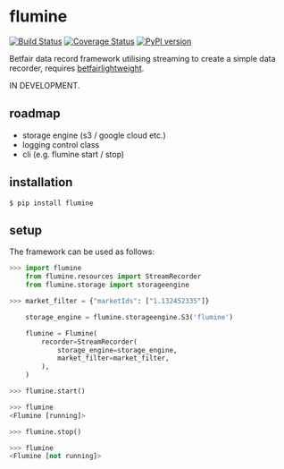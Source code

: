 # flumine

[![Build Status](https://travis-ci.org/liampauling/flumine.svg?branch=master)](https://travis-ci.org/liampauling/flumine) [![Coverage Status](https://coveralls.io/repos/github/liampauling/flumine/badge.svg?branch=master)](https://coveralls.io/github/liampauling/flumine?branch=master) [![PyPI version](https://badge.fury.io/py/flumine.svg)](https://pypi.python.org/pypi/flumine)


Betfair data record framework utilising streaming to create a simple data recorder, requires [betfairlightweight](https://github.com/liampauling/betfairlightweight).

IN DEVELOPMENT.

## roadmap

- storage engine (s3 / google cloud etc.)
- logging control class
- cli (e.g. flumine start / stop)

## installation

```
$ pip install flumine
```

## setup

The framework can be used as follows:

```python
>>> import flumine
    from flumine.resources import StreamRecorder
    from flumine.storage import storageengine

>>> market_filter = {"marketIds": ["1.132452335"]}

    storage_engine = flumine.storageengine.S3('flumine')

    flumine = Flumine(
        recorder=StreamRecorder(
            storage_engine=storage_engine,
            market_filter=market_filter,
        ),
    )

>>> flumine.start()

>>> flumine
<Flumine [running]>

>>> flumine.stop()

>>> flumine
<Flumine [not running]>

```
